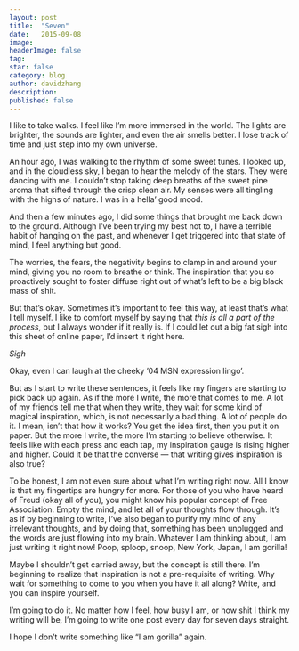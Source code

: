```yaml
---
layout:	post
title:	"Seven"
date:	2015-09-08
image:
headerImage: false
tag:
star: false
category: blog
author: davidzhang
description:
published: false
---
```


  I like to take walks. I feel like I’m more immersed in the world. The lights are brighter, the sounds are lighter, and even the air smells better. I lose track of time and just step into my own universe.

An hour ago, I was walking to the rhythm of some sweet tunes. I looked up, and in the cloudless sky, I began to hear the melody of the stars. They were dancing with me. I couldn’t stop taking deep breaths of the sweet pine aroma that sifted through the crisp clean air. My senses were all tingling with the highs of nature. I was in a hella’ good mood.

And then a few minutes ago, I did some things that brought me back down to the ground. Although I’ve been trying my best not to, I have a terrible habit of hanging on the past, and whenever I get triggered into that state of mind, I feel anything but good.

The worries, the fears, the negativity begins to clamp in and around your mind, giving you no room to breathe or think. The inspiration that you so proactively sought to foster diffuse right out of what’s left to be a big black mass of shit.

But that’s okay. Sometimes it’s important to feel this way, at least that’s what I tell myself. I like to comfort myself by saying that *this is all a part of the process*, but I always wonder if it really is. If I could let out a big fat sigh into this sheet of online paper, I’d insert it right here.

*Sigh*

Okay, even I can laugh at the cheeky ’04 MSN expression lingo’.

But as I start to write these sentences, it feels like my fingers are starting to pick back up again. As if the more I write, the more that comes to me. A lot of my friends tell me that when they write, they wait for some kind of magical inspiration, which, is not necessarily a bad thing. A lot of people do it. I mean, isn’t that how it works? You get the idea first, then you put it on paper. But the more I write, the more I’m starting to believe otherwise. It feels like with each press and each tap, my inspiration gauge is rising higher and higher. Could it be that the converse — that writing gives inspiration is also true?

To be honest, I am not even sure about what I’m writing right now. All I know is that my fingertips are hungry for more. For those of you who have heard of Freud (okay all of you), you might know his popular concept of Free Association. Empty the mind, and let all of your thoughts flow through. It’s as if by beginning to write, I’ve also began to purify my mind of any irrelevant thoughts, and by doing that, something has been unplugged and the words are just flowing into my brain. Whatever I am thinking about, I am just writing it right now! Poop, sploop, snoop, New York, Japan, I am gorilla!

Maybe I shouldn’t get carried away, but the concept is still there. I’m beginning to realize that inspiration is not a pre-requisite of writing. Why wait for something to come to you when you have it all along? Write, and you can inspire yourself.

I’m going to do it. No matter how I feel, how busy I am, or how shit I think my writing will be, I’m going to write one post every day for seven days straight.

I hope I don’t write something like “I am gorilla” again.
